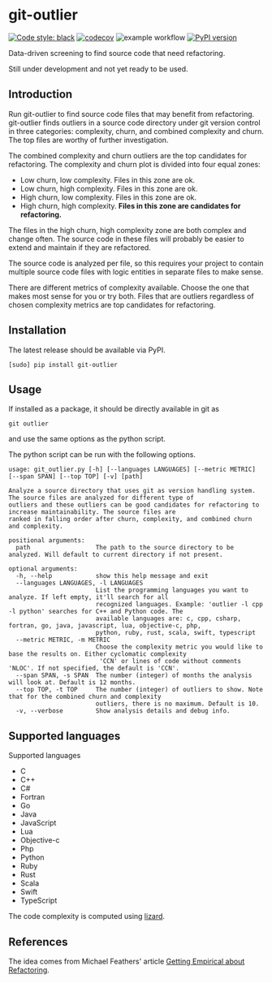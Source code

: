# git-outlier
[![Code style: black](https://img.shields.io/badge/code%20style-black-000000.svg)](https://github.com/psf/black)
[![codecov](https://codecov.io/gh/BjrnJhsn/git-outlier/branch/main/graph/badge.svg?token=UJXXUA0Q9D)](https://codecov.io/gh/BjrnJhsn/git-outlier)
![example workflow](https://github.com/BjrnJhsn/git-outlier/actions/workflows/python-app.yml/badge.svg)
[![PyPI version](https://badge.fury.io/py/git-outlier.svg)](https://badge.fury.io/py/git-outlier)


Data-driven screening to find source code that need refactoring.

Still under development and not yet ready to be used.

## Introduction
Run git-outlier to find source code files that may benefit from refactoring.
git-outlier finds outliers in a source code directory under git version control in three categories: complexity, churn,
and  combined complexity and churn. The top files are worthy of further investigation. 

The combined complexity and churn outliers are the top candidates for refactoring. The complexity and churn plot
is divided into four equal zones:
- Low churn, low complexity. Files in this zone are ok.
- Low churn, high complexity. Files in this zone are ok.
- High churn, low complexity. Files in this zone are ok.
- High churn, high complexity. **Files in this zone are candidates for refactoring.**

The files in the high churn, high complexity zone are both complex and 
change often. The source code in these files will probably be easier to extend and maintain if they are refactored.

The source code is analyzed per file, so this requires your project to contain multiple source code files 
with logic entities in separate files to make sense.

There are different metrics of complexity available. Choose the one that makes most sense for you or try both. Files
that are outliers regardless of chosen complexity metrics are top candidates for refactoring.

## Installation

The latest release should be available via PyPI.
```
[sudo] pip install git-outlier
```

## Usage

If installed as a package, it should be directly available in git as
```
git outlier
```
and use the same options as the python script.

The python script can be run with the following options.
```
usage: git_outlier.py [-h] [--languages LANGUAGES] [--metric METRIC] [--span SPAN] [--top TOP] [-v] [path]

Analyze a source directory that uses git as version handling system. The source files are analyzed for different type of 
outliers and these outliers can be good candidates for refactoring to increase maintainability. The source files are 
ranked in falling order after churn, complexity, and combined churn and complexity.

positional arguments:
  path                  The path to the source directory to be analyzed. Will default to current directory if not present.

optional arguments:
  -h, --help            show this help message and exit
  --languages LANGUAGES, -l LANGUAGES
                        List the programming languages you want to analyze. If left empty, it'll search for all 
                        recognized languages. Example: 'outlier -l cpp -l python' searches for C++ and Python code. The
                        available languages are: c, cpp, csharp, fortran, go, java, javascript, lua, objective-c, php, 
                        python, ruby, rust, scala, swift, typescript
  --metric METRIC, -m METRIC
                        Choose the complexity metric you would like to base the results on. Either cyclomatic complexity
                         'CCN' or lines of code without comments 'NLOC'. If not specified, the default is 'CCN'.
  --span SPAN, -s SPAN  The number (integer) of months the analysis will look at. Default is 12 months.
  --top TOP, -t TOP     The number (integer) of outliers to show. Note that for the combined churn and complexity 
                        outliers, there is no maximum. Default is 10.
  -v, --verbose         Show analysis details and debug info.
```

## Supported languages
Supported languages
- C
- C++
- C#
- Fortran
- Go
- Java
- JavaScript
- Lua 
- Objective-c
- Php
- Python
- Ruby
- Rust
- Scala
- Swift
- TypeScript

The code complexity is computed using [lizard](http://www.lizard.ws/).
## References
The idea comes from Michael Feathers' article [Getting Empirical about Refactoring](https://www.agileconnection.com/article/getting-empirical-about-refactoring).

